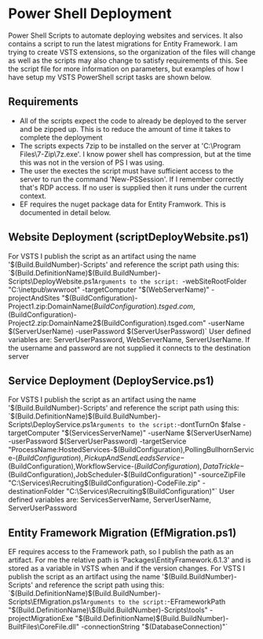 # Power Shell Deployment
Power Shell Scripts to automate deploying websites and services. It also contains a script to run the latest migrations for Entity Framework.
I am trying to create VSTS extensions, so the organization of the files will change as well as the scripts may also change to satisfy requirements of this.
See the script file for more information on parameters, but examples of how I have setup my VSTS PowerShell script tasks are shown below.

## Requirements
* All of the scripts expect the code to already be deployed to the server and be zipped up. This is to reduce the amount of time it takes to complete the deployment
* The scripts expects 7zip to be installed on the server at 'C:\Program Files\7-Zip\7z.exe'. I know power shell has compression, but at the time this was not in the version of PS I was using.
* The user the exectes the script must have sufficient access to the server to run the command 'New-PSSession'. If I remember correctly that's RDP access. If no user is supplied then it runs under the current context.
* EF requires the nuget package data for Entity Framwork. This is documented in detail below.

## Website Deployment (scriptDeployWebsite.ps1)
For VSTS I publish the script as an artifact using the name '$(Build.BuildNumber)-Scripts' and reference the script path using this:
`$(Build.DefinitionName)\$(Build.BuildNumber)-Scripts\DeployWebsite.ps1`
Arguments to the script: 
`-webSiteRootFolder  "C:\inetpub\wwwroot" -targetComputer "$(WebServerName)" -projectAndSites "$(BuildConfiguration)-Project1.zip:DomainName$(BuildConfiguration).tsged.com,$(BuildConfiguration)-Project2.zip:DomainName2$(BuildConfiguration).tsged.com" -userName $(ServerUserName) -userPassword $(ServerUserPassword)`
User defined variables are: ServerUserPassword, WebServerName, ServerUserName. If the username and password are not supplied it connects to the destination server


## Service Deployment (DeployService.ps1)
For VSTS I publish the script as an artifact using the name '$(Build.BuildNumber)-Scripts' and reference the script path using this:
 `$(Build.DefinitionName)\$(Build.BuildNumber)-Scripts\DeployService.ps1`
 Arguments to the script:
 `-dontTurnOn $false -targetComputer "$(ServicesServerName)" -userName $(ServerUserName) -userPassword $(ServerUserPassword) -targetService "ProcessName:HostedServices-$(BuildConfiguration),PollingBullhornService-$(BuildConfiguration),PickupAndSendLeadsService-$(BuildConfiguration),WorkflowService-$(BuildConfiguration),DataTrickle-$(BuildConfiguration),JobScheduler-$(BuildConfiguration)" -sourceZipFile "C:\Services\Recruiting\$(BuildConfiguration)-CodeFile.zip" -destinationFolder "C:\Services\Recruiting\$(BuildConfiguration)\"`
  User defined variables are: ServicesServerName, ServerUserName, ServerUserPassword

## Entity Framework Migration (EfMigration.ps1)
EF requires access to the Framework path, so I publish the path as an artifact. For me the relative path is 'Packages\EntityFramework.6.1.3' and is stored as a variable in VSTS when and if the version changes.
For VSTS I publish the script as an artifact using the name '$(Build.BuildNumber)-Scripts' and reference the script path using this:
`$(Build.DefinitionName)\$(Build.BuildNumber)-Scripts\EfMigration.ps1`
 Arguments to the script:
 `-EFrameworkPath "$(Build.DefinitionName)\$(Build.BuildNumber)-Scripts\tools" -projectMigrationExe "$(Build.DefinitionName)\$(Build.BuildNumber)-BuiltFiles\CoreFile.dll" -connectionString "$(DatabaseConnection)"`